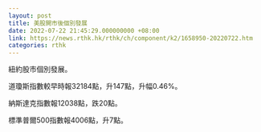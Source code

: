 ```yaml
---
layout: post
title: 美股開市後個別發展
date: 2022-07-22 21:45:29.000000000 +08:00
link: https://news.rthk.hk/rthk/ch/component/k2/1658950-20220722.htm
categories: rthk
---
```


紐約股市個別發展。

道瓊斯指數較早時報32184點，升147點，升幅0.46%。

納斯達克指數報12038點，跌20點。

標準普爾500指數報4006點，升7點。
